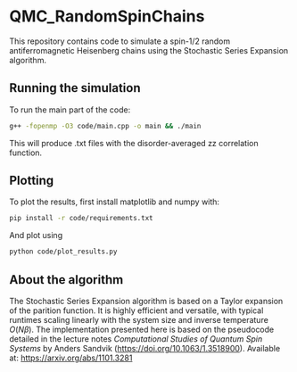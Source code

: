 # QMC_RandomSpinChains

This repository contains code to simulate a spin-1/2 random antiferromagnetic Heisenberg chains using the Stochastic Series Expansion algorithm.

## Running the simulation

To run the main part of the code:

```bash
g++ -fopenmp -O3 code/main.cpp -o main && ./main
```
This will produce .txt files with the disorder-averaged zz correlation function.

## Plotting

To plot the results, first install matplotlib and numpy with:

```bash
pip install -r code/requirements.txt
```
And plot using

```bash
python code/plot_results.py
```
## About the algorithm

The Stochastic Series Expansion algorithm is based on a Taylor expansion of the parition function. It is highly efficient and versatile, with typical runtimes scaling linearly with the system size and inverse temperature $O(N\beta)$. The implementation presented here is based on the pseudocode detailed in the lecture notes *Computational Studies of Quantum Spin Systems* by Anders Sandvik (https://doi.org/10.1063/1.3518900). Available at: https://arxiv.org/abs/1101.3281
